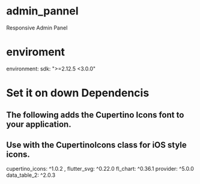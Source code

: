# admin_pannel
 Responsive Admin Panel

# enviroment
 environment:
 sdk: ">=2.12.5 <3.0.0"
 
# Set it on down Dependencis
## The following adds the Cupertino Icons font to your application.
## Use with the CupertinoIcons class for iOS style icons.
 cupertino_icons: ^1.0.2 ,
 flutter_svg: ^0.22.0
 fl_chart: ^0.36.1
 provider: ^5.0.0
 data_table_2: ^2.0.3